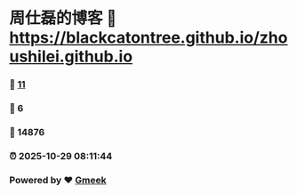 # 周仕磊的博客 :link: https://blackcatontree.github.io/zhoushilei.github.io 
### :page_facing_up: [11](https://blackcatontree.github.io/zhoushilei.github.io/tag.html) 
### :speech_balloon: 6 
### :hibiscus: 14876 
### :alarm_clock: 2025-10-29 08:11:44 
### Powered by :heart: [Gmeek](https://github.com/Meekdai/Gmeek)
